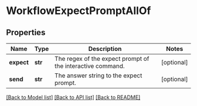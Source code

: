 # WorkflowExpectPromptAllOf

## Properties
Name | Type | Description | Notes
------------ | ------------- | ------------- | -------------
**expect** | **str** | The regex of the expect prompt of the interactive command.   | [optional] 
**send** | **str** | The answer string to the expect prompt.    | [optional] 

[[Back to Model list]](../README.md#documentation-for-models) [[Back to API list]](../README.md#documentation-for-api-endpoints) [[Back to README]](../README.md)


